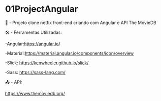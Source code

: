 # 01ProjectAngular
🎥 - Projeto clone netfix front-end criando com Angular e API The MovieDB

🛠️ - Ferramentas Utilizadas:

-Angular:https://angular.io/

-Material:https://material.angular.io/components/icon/overview

-Slick: https://kenwheeler.github.io/slick/

-Sass: https://sass-lang.com/


📤 - API:

https://www.themoviedb.org/

